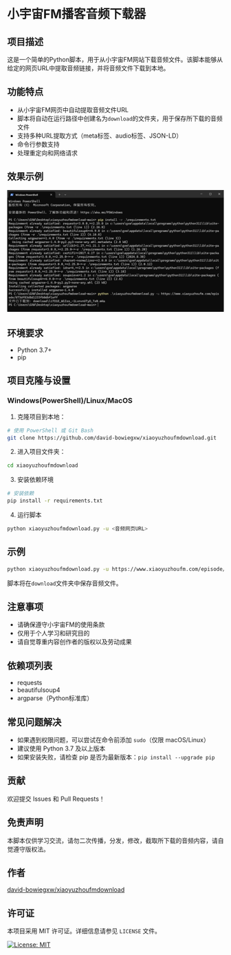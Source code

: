 # 小宇宙FM播客音频下载器

## 项目描述

这是一个简单的Python脚本，用于从小宇宙FM网站下载音频文件。该脚本能够从给定的网页URL中提取音频链接，并将音频文件下载到本地。

## 功能特点

- 从小宇宙FM网页中自动提取音频文件URL
- 脚本将自动在运行路径中创建名为`download`的文件夹，用于保存所下载的音频文件
- 支持多种URL提取方式（meta标签、audio标签、JSON-LD）
- 命令行参数支持
- 处理重定向和网络请求

## 效果示例

![Screenshot](Screenshot.png)

## 环境要求

- Python 3.7+
- pip

## 项目克隆与设置

### Windows(PowerShell)/Linux/MacOS

1. 克隆项目到本地：
```bash
# 使用 PowerShell 或 Git Bash
git clone https://github.com/david-bowiegxw/xiaoyuzhoufmdownload.git
```

2. 进入项目文件夹：
```bash
cd xiaoyuzhoufmdownload
```

3. 安装依赖环境
```bash
# 安装依赖
pip install -r requirements.txt
```

4. 运行脚本
```bash
python xiaoyuzhoufmdownload.py -u <音频网页URL>
```


## 示例

```bash
python xiaoyuzhoufmdownload.py -u https://www.xiaoyuzhoufm.com/episode/6740632c8d1233fb0d3a9cea
```

脚本将在`download`文件夹中保存音频文件。

## 注意事项

- 请确保遵守小宇宙FM的使用条款
- 仅用于个人学习和研究目的
- 请自觉尊重内容创作者的版权以及劳动成果

## 依赖项列表

- requests
- beautifulsoup4
- argparse（Python标准库）

## 常见问题解决

- 如果遇到权限问题，可以尝试在命令前添加 `sudo`（仅限 macOS/Linux）
- 建议使用 Python 3.7 及以上版本
- 如果安装失败，请检查 pip 是否为最新版本：`pip install --upgrade pip`

## 贡献

欢迎提交 Issues 和 Pull Requests！

## 免责声明

本脚本仅供学习交流，请勿二次传播，分发，修改，截取所下载的音频内容，请自觉遵守版权法。

## 作者

[david-bowiegxw/xiaoyuzhoufmdownload](https://github.com/david-bowiegxw/xiaoyuzhoufmdownload)

## 许可证

本项目采用 MIT 许可证。详细信息请参见 `LICENSE` 文件。

[![License: MIT](https://img.shields.io/badge/License-MIT-yellow.svg)](https://opensource.org/licenses/MIT)
